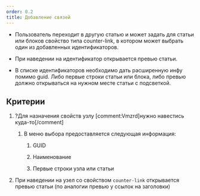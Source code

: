 ```yaml
---
order: 0.2
title: Добавление связей
---
```


-  Пользователь переходит в другую статью и может задать для статьи или блоков свойство типа counter-link, в котором может выбрать один из добавленных идентификаторов.

-  При наведении на идентификатор открывается превью статьи.

-  В списке идентификаторов необходимо дать расширенную инфу помимо guid. Либо первые строки статьи или блока, либо превью должно открываться на нужном месте статьи с подсветкой.

## Критерии

1. ?Для назначения свойств узлу [comment:Vmzrd]нужно навестись куда-то[/comment]

   1. В меню выбора предоставляется следующая информация:

      1. GUID

      2. Наименование

      3. Первые строки узла или статьи

2. При наведении на узел со свойством `counter-link` открывается превью статьи (по аналогии превью у ссылок на заголовки)